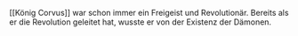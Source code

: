 [[König Corvus]] war schon immer ein Freigeist und Revolutionär. Bereits als er die Revolution geleitet hat, wusste er von der Existenz der Dämonen. 